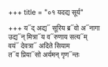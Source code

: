+++
title = "०१ यदद्य सूर्य"

+++
य᳓द् अद्य᳓ सूरिय ब्र᳓वो अ᳓नागा  
उद्य᳓न् मित्रा᳓य व᳓रुणाय सत्य᳓म्  
वयं᳓ देवत्रा᳓ अदिते सियाम  
त᳓व प्रिया᳓सो अर्यमन् गृण᳓न्तः
